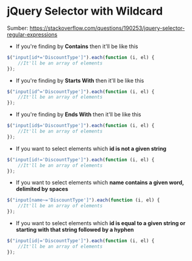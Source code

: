 # jQuery Selector with Wildcard

Sumber: <https://stackoverflow.com/questions/190253/jquery-selector-regular-expressions>

- If you're finding by **Contains** then it'll be like this

```javascript
$("input[id*='DiscountType']").each(function (i, el) {
    //It'll be an array of elements
});
```

- If you're finding by **Starts With** then it'll be like this

```javascript
$("input[id^='DiscountType']").each(function (i, el) {
    //It'll be an array of elements
});
```

- If you're finding by **Ends With** then it'll be like this

```javascript
$("input[id$='DiscountType']").each(function (i, el) {
    //It'll be an array of elements
});
```

- If you want to select elements which **id is not a given string**

```javascript
$("input[id!='DiscountType']").each(function (i, el) {
    //It'll be an array of elements
});
```

- If you want to select elements which **name contains a given word, delimited by spaces**

```javascript
$("input[name~='DiscountType']").each(function (i, el) {
    //It'll be an array of elements
});
```

- If you want to select elements which **id is equal to a given string or starting with that string followed by a hyphen**

```javascript
$("input[id|='DiscountType']").each(function (i, el) {
    //It'll be an array of elements
});
```
